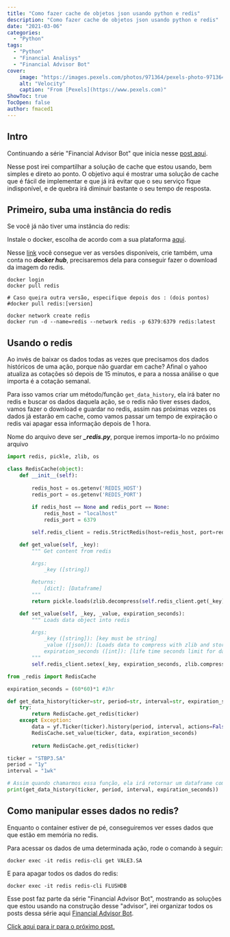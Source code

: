 ```yaml
---
title: "Como fazer cache de objetos json usando python e redis"
description: "Como fazer cache de objetos json usando python e redis"
date: "2021-03-06"
categories:
  - "Python"
tags:
  - "Python"
  - "Financial Analisys"
  - "Financial Advisor Bot"
cover:
    image: "https://images.pexels.com/photos/971364/pexels-photo-971364.jpeg?auto=compress&cs=tinysrgb&dpr=3&h=750&w=1260"
    alt: "Velocity"
    caption: "From [Pexels](https://www.pexels.com)"
ShowToc: true
TocOpen: false
author: fmaced1
---
```


Intro
---------

Continuando a série "Financial Advisor Bot" que inicia nesse [post aqui](../dados-historicos-acoes-b3).

Nesse post irei compartilhar a solução de cache que estou usando, bem simples e direto ao ponto. O objetivo aqui é mostrar uma solução de cache que é fácil de implementar e que já irá evitar que o seu serviço fique indisponível, e de quebra irá diminuir bastante o seu tempo de resposta.

Primeiro, suba uma instância do redis
-------------------------

Se você já não tiver uma instância do redis:

Instale o docker, escolha de acordo com a sua plataforma [aqui](https://docs.docker.com/engine/install/).

Nesse [link](https://hub.docker.com/_/redis?tab=description&page=1&ordering=last_updated) você consegue ver as versões disponíveis, crie também, uma conta no ***docker hub***, precisaremos dela para conseguir fazer o download da imagem do redis.

```terminal
docker login
docker pull redis

# Caso queira outra versão, especifique depois dos : (dois pontos)
#docker pull redis:[version]

docker network create redis
docker run -d --name=redis --network redis -p 6379:6379 redis:latest
```

Usando o redis
---

Ao invés de baixar os dados todas as vezes que precisamos dos dados históricos de uma ação, porque não guardar em cache? Afinal o yahoo atualiza as cotações só depois de 15 minutos, e para a nossa análise o que importa é a cotação semanal.

Para isso vamos criar um método/função ```get_data_history```, ela irá bater no redis e buscar os dados daquela ação, se o redis não tiver esses dados, vamos fazer o download e guardar no redis, assim nas próximas vezes os dados já estarão em cache, como vamos passar um tempo de expiração o redis vai apagar essa informação depois de 1 hora.

Nome do arquivo deve ser ***_redis.py***, porque iremos importa-lo no próximo arquivo
```python
import redis, pickle, zlib, os

class RedisCache(object):
    def __init__(self):
        
        redis_host = os.getenv('REDIS_HOST')
        redis_port = os.getenv('REDIS_PORT')
        
        if redis_host == None and redis_port == None:
            redis_host = "localhost"
            redis_port = 6379

        self.redis_client = redis.StrictRedis(host=redis_host, port=redis_port)

    def get_value(self, _key):
        """ Get content from redis

        Args:
            _key ([string])

        Returns:
            [dict]: [Dataframe]
        """
        return pickle.loads(zlib.decompress(self.redis_client.get(_key)))

    def set_value(self, _key, _value, expiration_seconds):
        """ Loads data object into redis

        Args:
            _key ([string]): [key must be string]
            _value ([json]): [Loads data to compress with zlib and store into redis]
            expiration_seconds ([int]): [life time seconds limit for data]
        """
        self.redis_client.setex(_key, expiration_seconds, zlib.compress(pickle.dumps(_value)))
```

```python
from _redis import RedisCache

expiration_seconds = (60*60)*1 #1hr

def get_data_history(ticker=str, period=str, interval=str, expiration_seconds=int):
    try:
        return RedisCache.get_redis(ticker)
    except Exception:
        data = yf.Ticker(ticker).history(period, interval, actions=False).dropna()
        RedisCache.set_value(ticker, data, expiration_seconds)
        
        return RedisCache.get_redis(ticker)

ticker = "STBP3.SA"
period = "1y"
interval = "1wk"

# Assim quando chamarmos essa função, ela irá retornar um dataframe com as cotações da ação.
print(get_data_history(ticker, period, interval, expiration_seconds))
```

Como manipular esses dados no redis?
---
Enquanto o container estiver de pé, conseguiremos ver esses dados que que estão em memória no redis.

Para acessar os dados de uma determinada ação, rode o comando à seguir:
```terminal
docker exec -it redis redis-cli get VALE3.SA
```

E para apagar todos os dados do redis:
```terminal
docker exec -it redis redis-cli FLUSHDB
```

Esse post faz parte da série "Financial Advisor Bot", mostrando as soluções que estou usando na construção desse "advisor", irei organizar todos os posts dessa série aqui [Financial Advisor Bot](../../tags/financial-advisor-bot/).

[Click aqui para ir para o próximo post.]()